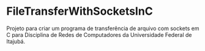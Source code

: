 # FileTransferWithSocketsInC
 Projeto para criar um programa de transferência de arquivo com sockets em C para Disciplina de Redes de Computadores da Universidade Federal de Itajubá.
